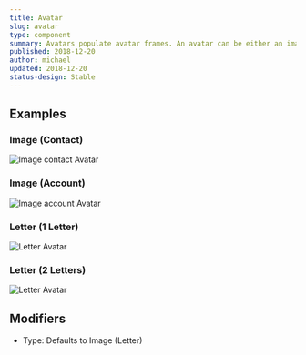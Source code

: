 ```yaml
---
title: Avatar
slug: avatar
type: component
summary: Avatars populate avatar frames. An avatar can be either an image (i.e. Account logo or Contacts photo), or letters (the fallback for a missing accounts or contacts image). One letter is used if only account domain or email address is available. Two letters are used for first and last name for contacts, and two first words of an account. If an account in only one word, one letter would show. For example, "Sigstr" would show an S, if no image is available. Transversely, "Sigstr Inc." would show SI. Image avatars are unstyled 1:1 images, while Letter avatars have basic text and background styling. To add border radius, indicators, or increase the size of an avatar, use the Avatar Frame component. Letter sizing has three forms - Small, Regular, and Large. These styles are informed by the modifier set on the Avatar Frame, but defaults to Regular.
published: 2018-12-20
author: michael
updated: 2018-12-20
status-design: Stable
---
```


##  Examples

### Image (Contact)
![Image contact Avatar](/static/images/avatar-image-contact.png)

### Image (Account)
![Image account Avatar](/static/images/avatar-image-account.png)

### Letter (1 Letter)
![Letter Avatar](/static/images/avatar-letter.png)

### Letter (2 Letters)
![Letter Avatar](/static/images/avatar-letter-two.png)

## Modifiers
* Type: Defaults to Image (Letter)